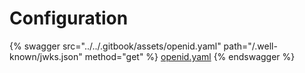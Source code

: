 # Configuration

{% swagger src="../../.gitbook/assets/openid.yaml" path="/.well-known/jwks.json" method="get" %}
[openid.yaml](../../.gitbook/assets/openid.yaml)
{% endswagger %}

